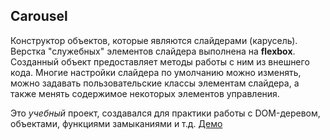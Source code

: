## Carousel

Конструктор объектов, которые являются слайдерами (карусель). Верстка "служебных" элементов слайдера выполнена на **flexbox**. Созданный объект предоставляет методы работы с ним из внешнего кода. Многие настройки слайдера по умолчанию можно изменять, можно задавать пользовательские классы элементам слайдера, а также менять содержимое некоторых элементов управления.

Это *учебный* проект, создавался для практики работы с DOM-деревом, объектами, функциями замыканиями и т.д.
[Демо](https://theeeita.github.io/demos/carousel_demo/)
